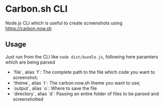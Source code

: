 # Carbon.sh CLI
Node.js CLI which is useful to create screenshots using https://carbon.now.sh
## Usage
Just run from the CLI like `node dist/bundle.js`, following here paramters which are being parsed
<ul>
  <li> `file`, alias `f`: The complete path to the file which code you want to screenshot;</li>
  <li> `theme`, alias `t`: The carbon.now.sh theme you want to use;</li>
  <li> `output`, alias `o`: Where to save the file</li>
  <li> `directory`, alias `d`: Passing an entire folder of files to be parsed and screenshotted</li>
</ul>
